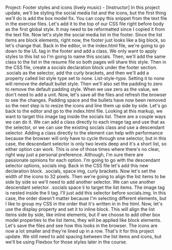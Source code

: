 Project: Footer styles and icons
(lively music) - [Instructor] In this project update, we'll be styling the social media list and the icons, but the first thing we'll do is add the box model fix. You can copy this snippet from the text file in the exercise files. Let's add it to the top of our CSS file right before body as the first global style. It may need to be reformatted since I copied it from the text file. Now let's style the social media list in the footer. Since the list items are block elements, right now, the footer just looks like a big block, so let's change that. Back in the editor, in the index.html file, we're going to go down to the UL tag in the footer and add a class. We only want to apply styles to this list so I'm going to name this socials. Then, we'll add the same class to the list in the resume file so both pages will share this style. Then in the CSS file, create a socials declaration block under the footer section. .socials as the selector, add the curly brackets, and then we'll add a property called list style type set to none. List-style-type. Setting it to none will remove the default bullet style. Then we'll also set the padding to zero to remove the default padding style. When we use zero as the value, we don't need to add a unit. Now, let's save all the files and refresh the browser to see the changes. Padding space and the bullets have now been removed so the next step is to resize the icons and line them up side by side. Let's go back to the editor and go to the index.html file. Looking at this markup, we want to target this image tag inside the socials list. There are a couple ways we can do it. We can add a class directly to each image tag and use that as the selector, or we can use the existing socials class and use a descendant selector. Adding a class directly to the element can help with performance because the browser will only have to cycle through one selector, but in this case, the descendant selector is only two levels deep and it's a short list, so either option can work. This is one of those times where there's no clear, right way just a personal preference. Although, I'm sure there are passionate opinions for each option. I'm going to go with the descendant selector options, socials img. Back in the CSS file let's add this new declaration block. .socials, space img, curly brackets. Now let's set the width of the icons to 32 pixels. Then we're going to align the list items to be side by side so we'll need to add another selector. We can use another descendant selector. .socials space li to target the list items. The image tag is nested inside the li tag. I'll just add this selector before socials.img. In this case, the order doesn't matter because I'm selecting different elements, but I like to group my CSS in the order that it's written in in the html. Now, let's use the display property and set it to inline block. This will align the list items side by side, like inline elements, but if we choose to add other box model properties to the list items, they will be applied like block elements. Let's save the files and see how this looks in the browser. The icons are now a lot smaller and they're lined up in a row. That's it for this project update. We still need to add spacing between the list items and icons, but we'll be using Flexbox for those styles later in the course.